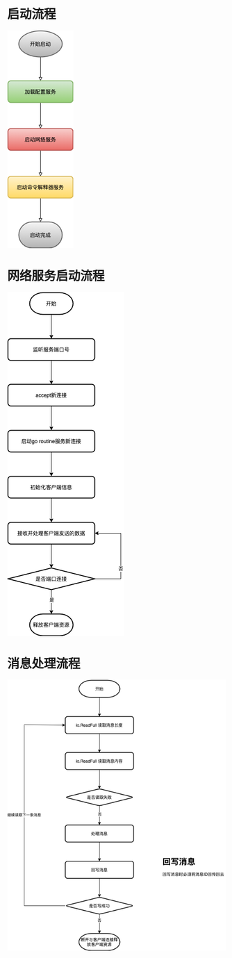 # 启动流程

![Image text](images/服务端启动流程图.png)

# 网络服务启动流程

![Image text](images/服务端网络启动流程图.png)

# 消息处理流程

![Image text](images/服务端消息处理流程图.png)